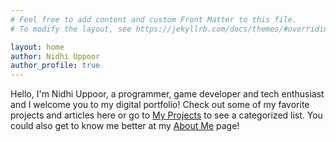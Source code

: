 ```yaml
---
# Feel free to add content and custom Front Matter to this file.
# To modify the layout, see https://jekyllrb.com/docs/themes/#overriding-theme-defaults

layout: home
author: Nidhi Uppoor
author_profile: true
---
```

Hello, I'm Nidhi Uppoor, a programmer, game developer and tech enthusiast and I welcome you to my digital portfolio! Check out some of my favorite projects and articles here or go to [My Projects](/projects) to see a categorized list. You could also get to know me better at my [About Me](/about) page!
